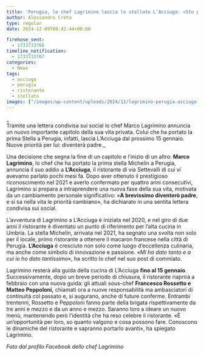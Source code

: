```yaml
---
title: 'Perugia, lo chef Lagrimino lascia lo stellato L’Acciuga: «Sto per diventare padre»'
author: Alessandro Creta
type: regular
date: 2024-12-09T08:42:44+00:00

firehose_sent:
  - 1733733766
timeline_notification:
  - 1733733767
categories:
  - News
tags:
  - acciuga
  - perugia
  - ristorante
  - stellato
images: ["/images/wp-content/uploads/2024/12/lagrimino-perugia-acciuga.webp"]
---
```

_  
Tramite una lettera condivisa sui social lo chef Marco Lagrimino annuncia un nuovo importante capitolo della sua vita privata. Colui che ha portato la prima Stella a Perugia, infatti, lascia L’Acciuga dal prossimo 15 gennaio. Nuove priorità per lui: diventerà padre._

Una decisione che segna la fine di un capitolo e l’inizio di un altro: **Marco Lagrimino**, lo chef che ha portato la prima stella Michelin a Perugia, annuncia il suo addio a **L’Acciuga**, il ristorante di via Settevalli di cui vi avevamo parlato pochi mesi fa. Dopo aver ottenuto il prestigioso riconoscimento nel 2021 e averlo confermato per quattro anni consecutivi, Lagrimino si prepara a intraprendere una nuova fase della sua vita, motivata da un cambiamento personale significativo: «**A brevissimo diventerò padre**, e si sa nella vita le priorità cambiano», ha dichiarato in una sentita lettera condivisa sui social.

L’avventura di Lagrimino a L’Acciuga è iniziata nel 2020, e nel giro di due anni il ristorante è diventato un punto di riferimento per l’alta cucina in Umbria. La stella Michelin, arrivata nel 2021, ha segnato una svolta non solo per il locale, primo ristorante a ottenere il macaron francese nella città di Perugia. **L’Acciuga** è cresciuto non solo come luogo d’eccellenza culinaria, ma anche come simbolo di innovazione e passione. «_Mi ha dato tanto e a cui io ho dato tantissimo_», ha scritto lo chef nel suo post di commiato.

Lagrimino resterà alla guida della cucina di L’Acciuga **fino al 15 gennaio**. Successivamente, dopo un breve periodo di chiusura, il ristorante riaprirà a febbraio con una nuova guida: gli attuali sous-chef **Francesco Rossetto e Matteo Peppoloni,** chiamati ora a nuove responsabilità ma ambasciatori di continuità col passato e, si augurano, anche di future conferme. Entrambi trentenni, Rossetto e Peppoloni fanno parte della brigata rispettivamente da tre anni e mezzo e da un anno e mezzo. Saranno loro a ideare un nuovo menù, mantenendo però l’identità che ha reso celebre il ristorante. «È un’opportunità per loro, so quanto valgono e cosa possono fare. Conoscono le dinamiche del ristorante e sapranno portarlo avanti», ha spiegato Lagrimino.

_Foto dal profilo Facebook dello chef Lagrimino_